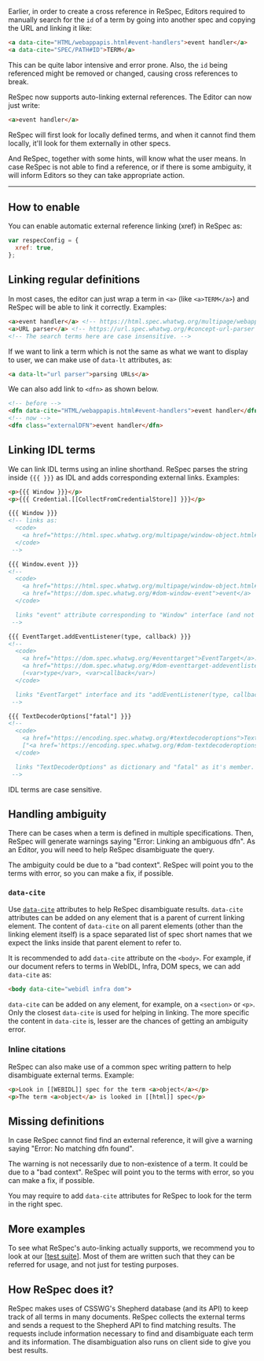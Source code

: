 Earlier, in order to create a cross reference in ReSpec, Editors required to manually search for the `id` of a term by going into another spec and copying the URL and linking it like:

``` html
<a data-cite="HTML/webappapis.html#event-handlers">event handler</a>
<a data-cite="SPEC/PATH#ID">TERM</a>
```

This can be quite labor intensive and error prone. Also, the `id` being referenced might be removed or changed, causing cross references to break.

ReSpec now supports auto-linking external references. The Editor can now just write:

``` html
<a>event handler</a>
```

ReSpec will first look for locally defined terms, and when it cannot find them locally, it'll look for them externally in other specs.

And ReSpec, together with some hints, will know what the user means. In case ReSpec is not able to find a reference, or if there is some ambiguity, it will inform Editors so they can take appropriate action.

---

## How to enable

You can enable automatic external reference linking (xref) in ReSpec as:

``` js
var respecConfig = {
  xref: true,
};
```

## Linking regular definitions

In most cases, the editor can just wrap a term in `<a>` (like `<a>TERM</a>`) and ReSpec will be able to link it correctly. Examples:

``` html
<a>event handler</a> <!-- https://html.spec.whatwg.org/multipage/webappapis.html#event-handlers -->
<a>URL parser</a> <!-- https://url.spec.whatwg.org/#concept-url-parser -->
<!-- The search terms here are case insensitive. -->
```

If we want to link a term which is not the same as what we want to display to user, we can make use of `data-lt` attributes, as:

``` html
<a data-lt="url parser">parsing URLs</a>
```

We can also add link to `<dfn>` as shown below.

``` html
<!-- before -->
<dfn data-cite="HTML/webappapis.html#event-handlers">event handler</dfn>
<!-- now -->
<dfn class="externalDFN">event handler</dfn>
```

## Linking IDL terms

We can link IDL terms using an inline shorthand. ReSpec parses the string inside `{{{ }}}` as IDL and adds corresponding external links. Examples:

``` html
<p>{{{ Window }}}</p>
<p>{{{ Credential.[[CollectFromCredentialStore]] }}}</p>
```

``` html
{{{ Window }}}
<!-- links as:
  <code>
    <a href="https://html.spec.whatwg.org/multipage/window-object.html#window">Window</a>
  </code>
 -->

{{{ Window.event }}}
<!--
  <code>
    <a href="https://html.spec.whatwg.org/multipage/window-object.html#window">Window</a>.
    <a href="https://dom.spec.whatwg.org/#dom-window-event">event</a>
  </code>

  links "event" attribute corresponding to "Window" interface (and not any other definition for "event")
 -->

{{{ EventTarget.addEventListener(type, callback) }}}
<!--
  <code>
    <a href="https://dom.spec.whatwg.org/#eventtarget">EventTarget</a>.
    <a href="https://dom.spec.whatwg.org/#dom-eventtarget-addeventlistener">addEventListener</a>
    (<var>type</var>, <var>callback</var>)
  </code>

  links "EventTarget" interface and its "addEventListener(type, callback)" method.
 -->

{{{ TextDecoderOptions["fatal"] }}}
<!--
  <code>
    <a href="https://encoding.spec.whatwg.org/#textdecoderoptions">TextDecoderOptions</a>
    ["<a href='https://encoding.spec.whatwg.org/#dom-textdecoderoptions-fatal'>fatal</a>"]
  </code>

  links "TextDecoderOptions" as dictionary and "fatal" as it's member.
 -->
```

IDL terms are case sensitive.

## Handling ambiguity

There can be cases when a term is defined in multiple specifications. Then, ReSpec will generate warnings saying "Error: Linking an ambiguous dfn". As an Editor, you will need to help ReSpec disambiguate the query.

The ambiguity could be due to a "bad context". ReSpec will point you to the terms with error, so you can make a fix, if possible.

### `data-cite`

Use [`data-cite`](data-cite) attributes to help ReSpec disambiguate results. `data-cite` attributes can be added on any element that is a parent of current linking element. The content of `data-cite` on all parent elements (other than the linking element itself) is a space separated list of spec short names that we expect the links inside that parent element to refer to.

It is recommended to add `data-cite` attribute on the `<body>`. For example, if our document refers to terms in WebIDL, Infra, DOM specs, we can add `data-cite` as:

``` html
<body data-cite="webidl infra dom">
```

`data-cite` can be added on any element, for example, on a `<section>` or `<p>`. Only the closest `data-cite` is used for helping in linking. The more specific the content in `data-cite` is, lesser are the chances of getting an ambiguity error.

### Inline citations

ReSpec can also make use of a common spec writing pattern to help disambiguate external terms. Example:

``` html
<p>Look in [[WEBIDL]] spec for the term <a>object</a></p>
<p>The term <a>object</a> is looked in [[html]] spec</p>
```

## Missing definitions

In case ReSpec cannot find find an external reference, it will give a warning saying "Error: No matching dfn found".

The warning is not necessarily due to non-existence of a term. It could be due to a "bad context". ReSpec will point you to the terms with error, so you can make a fix, if possible.

You may require to add `data-cite` attributes for ReSpec to look for the term in the right spec.

## More examples

To see what ReSpec's auto-linking actually supports, we recommend you to look at our [[test suite](https://github.com/w3c/respec/blob/develop/tests/spec/core/xref-spec.js)]. Most of them are written such that they can be referred for usage, and not just for testing purposes.

## How ReSpec does it?

ReSpec makes uses of CSSWG's Shepherd database (and its API) to keep track of all terms in many documents. ReSpec collects the external terms and sends a request to the Shepherd API to find matching results. The requests include information necessary to find and disambiguate each term and its information. The disambiguation also runs on client side to give you best results.